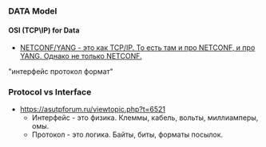 ### DATA Model
#### OSI (TCP\IP) for Data
- [NETCONF/YANG - это как TCP/IP. То есть там и про NETCONF, и про YANG. Однако не только NETCONF.](https://habr.com/ru/articles/667440/)

"интерфейс протокол формат"
### Protocol vs Interface
- https://asutpforum.ru/viewtopic.php?t=6521
  - Интерфейс - это физика. Клеммы, кабель, вольты, миллиамперы, омы.
  - Протокол - это логика. Байты, биты, форматы посылок.

